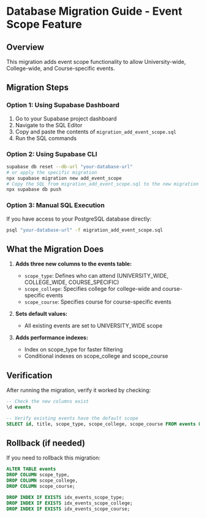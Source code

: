 # Database Migration Guide - Event Scope Feature

## Overview
This migration adds event scope functionality to allow University-wide, College-wide, and Course-specific events.

## Migration Steps

### Option 1: Using Supabase Dashboard
1. Go to your Supabase project dashboard
2. Navigate to the SQL Editor
3. Copy and paste the contents of `migration_add_event_scope.sql`
4. Run the SQL commands

### Option 2: Using Supabase CLI
```bash
supabase db reset --db-url "your-database-url"
# or apply the specific migration
npx supabase migration new add_event_scope
# Copy the SQL from migration_add_event_scope.sql to the new migration file
npx supabase db push
```

### Option 3: Manual SQL Execution
If you have access to your PostgreSQL database directly:
```bash
psql "your-database-url" -f migration_add_event_scope.sql
```

## What the Migration Does

1. **Adds three new columns to the events table:**
   - `scope_type`: Defines who can attend (UNIVERSITY_WIDE, COLLEGE_WIDE, COURSE_SPECIFIC)
   - `scope_college`: Specifies college for college-wide and course-specific events
   - `scope_course`: Specifies course for course-specific events

2. **Sets default values:**
   - All existing events are set to UNIVERSITY_WIDE scope

3. **Adds performance indexes:**
   - Index on scope_type for faster filtering
   - Conditional indexes on scope_college and scope_course

## Verification
After running the migration, verify it worked by checking:
```sql
-- Check the new columns exist
\d events

-- Verify existing events have the default scope
SELECT id, title, scope_type, scope_college, scope_course FROM events LIMIT 5;
```

## Rollback (if needed)
If you need to rollback this migration:
```sql
ALTER TABLE events 
DROP COLUMN scope_type,
DROP COLUMN scope_college,
DROP COLUMN scope_course;

DROP INDEX IF EXISTS idx_events_scope_type;
DROP INDEX IF EXISTS idx_events_scope_college;
DROP INDEX IF EXISTS idx_events_scope_course;
``` 
